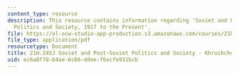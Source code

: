 ```yaml
---
content_type: resource
description: This resource contains information regarding 'Soviet and Post-Soviet
  Politics and Society, 1917 to the Present'.
file: https://ol-ocw-studio-app-production.s3.amazonaws.com/courses/21h-245j-soviet-and-post-soviet-politics-and-society-1917-to-the-present-spring-2016/ec6a8f78b4ae6c66ddeef6ecfe931bcb_MIT21H_245JS16_KhrvKeyEvnt.pdf
file_type: application/pdf
resourcetype: Document
title: 21H.245J Soviet and Post-Soviet Politics and Society - Khrushchev Events
uid: ec6a8f78-b4ae-6c66-ddee-f6ecfe931bcb
---
```

